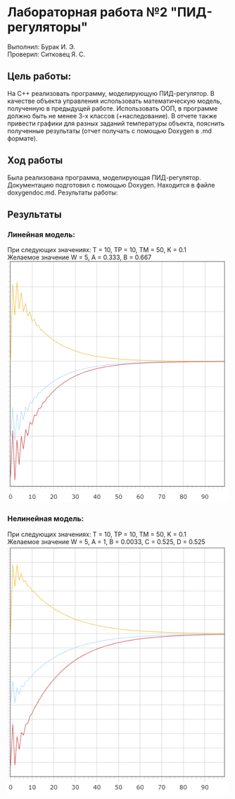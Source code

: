 # Лабораторная работа №2 "ПИД-регуляторы"   
Выполнил: Бурак И. Э.  
Проверил: Ситковец Я. С.  
## Цель работы:  
На C++ реализовать программу, моделирующую ПИД-регулятор. В качестве объекта управления использовать математическую модель, полученную в предыдущей работе. Использовать ООП, в программе должно быть не менее 3-х классов (+наследование). В отчете также привести графики для разных заданий температуры объекта, пояснить полученные результаты (отчет получать с помощью Doxygen в .md формате).  
## Ход работы  
Была реализована программа, моделирующая ПИД-регулятор. Документацию подготовил с помощью Doxygen. Находится в файле doxygendoc.md. 
Результаты работы:
## Результаты  
### Линейная модель:  
При следующих значениях: T = 10, TP = 10, TM = 50, K = 0.1  
Желаемое значение W = 5, A = 0.333, B = 0.667  
![linear](img/linear.png)
### Нелинейная модель: 
При следующих значениях: T = 10, TP = 10, TM = 50, K = 0.1  
Желаемое значение W = 5, A = 1, B = 0.0033, C = 0.525, D = 0.525   
![nonLinear](img/nonLinear.png)